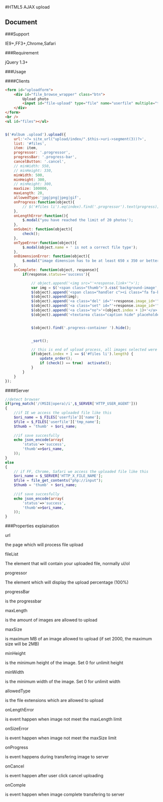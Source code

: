 #HTML5 AJAX upload

## Document

###Support

IE9+,FF3+,Chrome,Safari

###Requirement

jQuery 1.3+

###Usage

####Clients

```html
<form id="uploadform">
	<div id="file_browse_wrapper" class="btn">
		Upload photo
		<input id="file-upload" type="file" name="userfile" multiple="true" />
	</div>
</form>
<br />
<ul id="files"></ul>
```

```js

$('#album .upload').upload({
	url:'<?= site_url("upload/index/".$this->uri->segment(3))?>',
	list: '#files',
	item: item,
	progressor: '.progressor',
	progressBar: '.progress-bar',
	cancelButton: '.cancel',
	// minWidth: 550,
	// minHeight: 330,
	minWidth: 500,
	minHeight: 300,
	// minHeight: 300,
	maxSize: 100000,
	maxLength: 20,
	allowedType:'jpg|png|jpeg|gif',
	onProgress:function(object){
		// $('#files li').eq(index).find('.progressor').text(progress);
	},
	onLengthError:function(){
		$.modal("you have reached the limit of 20 photos');
	},
	onSubmit: function(object){
		check();			
	},
	onTypeError:function(object){
		$.modal(object.name + ' is not a correct file type');
	},
	onDimensionError: function(object){
		$.modal("image dimension has to be at least 650 x 350 or better");
	},
	onComplete: function(object, response){
		if(response.status=='success'){

			// object.append('<img src="'+response.link+'">');
			var img = $('<span class="thumb">').css('background-image', 'url('+object.path+')');
			$(object).append('<span class="handler c"><i class="fa fa-bars"></i></span>');
			$(object).append(img);
			$(object).append('<a class="del" id="'+response.image_id+'" thumb="'+response.thumb+'" style="display:none">✕</a>');
			$(object).append('<a class="set" id="'+response.image_id+'" style="display:none">set default</a>');
			$(object).append('<a class="no">'+(object.index + 1)+'</a>');
			$(object).append('<textarea class="caption hide" placeholder="caption"></textarea>');


			$(object).find('.progress-container ').hide();


			_sort();

			// this is end of upload process, all images selected were uploaded
			if(object.index + 1 == $('#files li').length) {
				update_order();
				if (check() == true)  activate();
			}
		}
	}
});


```
####Server
```php
//detect browser
if(preg_match('/(MSIE|opera)/i',$_SERVER['HTTP_USER_AGENT']))
{
	//if IE we access the uploaded file like this
	$ori_name = $_FILES['userfile']['name'];
	$file = $_FILES['userfile']['tmp_name'];
	$thumb = 'thumb' + $ori_name;
	
	//if save succesfully
	echo json_encode(array(
		'status'=>'success',
		'thumb'=>$ori_name,
	));
}
else
{
	// if FF, Chrome, Safari we access the uploaded file like this
	$ori_name = $_SERVER['HTTP_X_FILE_NAME'];		
	$file = file_get_contents("php://input");
	$thumb = 'thumb' + $ori_name;
	
	//if save succesfully
	echo json_encode(array(
		'status'=>'success',
		'thumb'=>$ori_name,
	));
}
```
###Properties explaination

url

the page which will process file upload

fileList

The element that will contain your uploaded file, normally ul/ol

progressor

The element which will display the upload percentage (100%)

progressBar

is the progressbar

maxLength

is the amount of images are allowed to upload

maxSize

is maximum MB of an image allowed to upload (if set 2000, the maximum size will be 2MB)

minHeight

is the minimum height of the image. Set 0 for unlimit height

minWidth

is the minimum width of the image. Set 0 for unlimit width

allowedType

is the file extensions which are allowed to upload

onLengthError

is event happen when image not meet the maxLength limit

onSizeError

is event happen when image not meet the maxSize limit

onProgress

is event happens during transfering image to server

onCancel

is event happen after user click cancel uploading

onComple

is event happen when image complete transfering to server